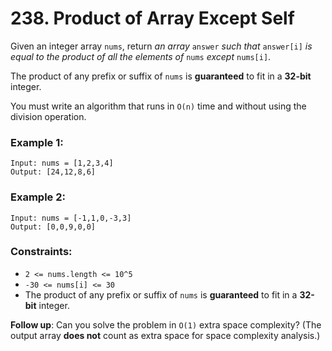 # 238. Product of Array Except Self

Given an integer array `nums`, return *an array* `answer` *such that* `answer[i]` *is equal to the product of all the elements of* `nums` *except* `nums[i]`.

The product of any prefix or suffix of `nums` is **guaranteed** to fit in a **32-bit** integer.

You must write an algorithm that runs in `O(n)` time and without using the division operation.

### Example 1:

```text
Input: nums = [1,2,3,4]
Output: [24,12,8,6]
```

### Example 2:

```text
Input: nums = [-1,1,0,-3,3]
Output: [0,0,9,0,0]
```

### Constraints:

- `2 <= nums.length <= 10^5`
- `-30 <= nums[i] <= 30`
- The product of any prefix or suffix of `nums` is **guaranteed** to fit in a **32-bit** integer.

**Follow up**: Can you solve the problem in `O(1)` extra space complexity? (The output array **does not** count as extra space for space complexity analysis.)
